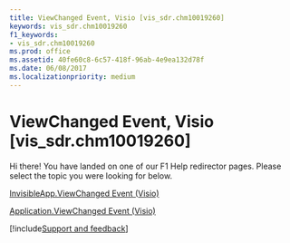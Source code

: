 ```yaml
---
title: ViewChanged Event, Visio [vis_sdr.chm10019260]
keywords: vis_sdr.chm10019260
f1_keywords:
- vis_sdr.chm10019260
ms.prod: office
ms.assetid: 40fe60c8-6c57-418f-96ab-4e9ea132d78f
ms.date: 06/08/2017
ms.localizationpriority: medium
---
```



# ViewChanged Event, Visio [vis_sdr.chm10019260]

Hi there! You have landed on one of our F1 Help redirector pages. Please select the topic you were looking for below.

[InvisibleApp.ViewChanged Event (Visio)](https://msdn.microsoft.com/library/6c69423e-50fa-af13-b198-bb628df17440%28Office.15%29.aspx)

[Application.ViewChanged Event (Visio)](https://msdn.microsoft.com/library/2cb8dbfb-100c-1fe3-05c5-bb9a2d97075a%28Office.15%29.aspx)

[!include[Support and feedback](~/includes/feedback-boilerplate.md)]
